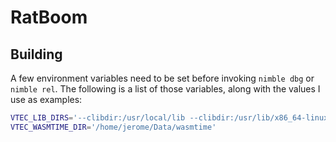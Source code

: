 # RatBoom

## Building

A few environment variables need to be set before invoking `nimble dbg` or `nimble rel`. The following is a list of those variables, along with the values I use as examples:

```bash
VTEC_LIB_DIRS='--clibdir:/usr/local/lib --clibdir:/usr/lib/x86_64-linux-gnu'
VTEC_WASMTIME_DIR='/home/jerome/Data/wasmtime'
```
